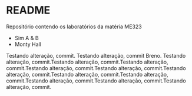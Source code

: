 # README

Repositório contendo os laboratórios da matéria ME323

- Sim A & B
- Monty Hall

Testando alteração, commit.
Testando alteração, commit Breno.
Testando alteração, commit.Testando alteração, commit.Testando alteração, commit.Testando alteração, commit.Testando alteração, commit.Testando alteração, commit.Testando alteração, commit.Testando alteração, commit.Testando alteração, commit.Testando alteração, commit.Testando alteração, commit.